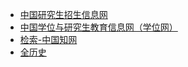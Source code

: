 - [中国研究生招生信息网](https://yz.chsi.com.cn/)
- [中国学位与研究生教育信息网（学位网）](http://www.cdgdc.edu.cn/)
- [检索-中国知网](https://kns.cnki.net/kns8/defaultresult/index)
- [全历史](https://www.allhistory.com/)
